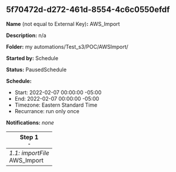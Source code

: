## 5f70472d-d272-461d-8554-4c6c0550efdf

**Name** (not equal to External Key)**:** AWS_Import

**Description:** n/a

**Folder:** my automations/Test_s3/POC/AWSImport/

**Started by:** Schedule

**Status:** PausedSchedule

**Schedule:**

* Start: 2022-02-07 00:00:00 -05:00
* End: 2022-02-07 00:00:00 -05:00
* Timezone: Eastern Standard Time
* Recurrance: run only once

**Notifications:** _none_


| Step 1<br>_<small>-</small>_ |
| --- |
| _1.1: importFile_<br>AWS_Import |
